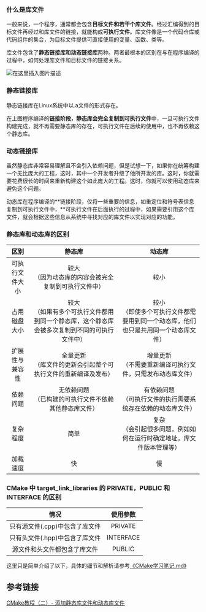 ### 什么是库文件

一般来说，一个程序，通常都会包含**目标文件和若干个库文件**。经过汇编得到的目标文件再经过和库文件的链接，就能构成**可执行文件**。库文件像是一个代码仓库或代码组件的集合，为目标文件提供可直接使用的变量、函数、类等。

库文件包含了**静态链接库和动态链接库**两种。两者最根本的区别在与在程序编译的过程中，如何处理库文件和目标文件的链接关系。

![在这里插入图片描述](https://img-blog.csdnimg.cn/20200502083003371.png?x-oss-process=image/watermark,type_ZmFuZ3poZW5naGVpdGk,shadow_10,text_aHR0cHM6Ly9ibG9nLmNzZG4ubmV0L2NlZGlhbjA0NDM=,size_16,color_FFFFFF,t_70)

### 静态链接库

静态链接库在Linux系统中以.a文件的形式存在。

在上图程序编译的**链接阶段，静态库会完全复制到可执行文件**中，一旦可执行文件构建完成，就不再需要静态库的存在，可执行文件在后续的使用中，也不再依赖这个静态库。

### 动态链接库

虽然静态库非常容易理解且不会引入依赖问题，但是试想一下，如果你在统筹构建一个无比庞大的工程，这时，其中一个开发者升级了他所开发的库。这时，你就需要花费很长的时间来重新构建这个如此庞大的工程。这时，你就可以使用动态库来避免这个问题。

动态库在程序编译的**链接阶段，仅将一些重要的信息，如重定位和符号表信息复制到可执行文件中，**可执行文件在后面执行的过程中，如果需要引用这个库文件，就会根据这些信息从系统中寻找对应的库文件以实现对应的功能。

### 静态库和动态库的区别

|      区别      |                            静态库                            |                            动态库                            |
| :------------: | :----------------------------------------------------------: | :----------------------------------------------------------: |
| 可执行文件大小 |   较大<br/>（因为动态库的内容会被完全复制到可执行文件中）    |                             较小                             |
|  占用磁盘大小  | 较大<br/>（如果有多个可执行文件都用到同一个静态库，这个静态库会被多次复制到不同的可执行文件中） | 较小<br/>（即使多个可执行文件都需要用到同一个动态库，他们也只是共用同一个动态库文件） |
| 扩展性与兼容性 | 全量更新<br/>（库文件的更新会引起整个可执行文件的重新编译及发布） | 增量更新<br/>（不需要重新编译可执行文件，只需发布动态库文件） |
|    依赖问题    |  无依赖问题<br/>（已构建的可执行文件不依赖其他静态库文件）   | 有依赖问题<br/>（可执行文件的执行需要系统存在依赖的动态库文件） |
|    复杂程度    |                             简单                             | 复杂<br/>（会引起很多问题，例如如何在运行时确定地址，库文件版本管理等） |
|    加载速度    |                              快                              |                              慢                              |

### CMake 中 target_link_libraries 的 PRIVATE，PUBLIC 和 INTERFACE 的区别

|              情况              | 使用参数  |
| :----------------------------: | :-------: |
| 只有源文件(.cpp)中包含了库文件 |  PRIVATE  |
| 只有头文件(.hpp)中包含了库文件 | INTERFACE |
|  源文件和头文件都包含了库文件  |  PUBLIC   |

这里只是简单介绍了以下，具体的细节和解析请参考<u>《CMake学习笔记.md》</u>

## 参考链接

[CMake教程（二）- 添加静态库文件和动态库文件](https://blog.csdn.net/cedian0443/article/details/105666972)